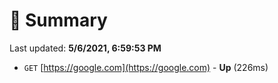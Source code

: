 # 📖 Summary
Last updated: **5/6/2021, 6:59:53 PM**

- `GET` [https://google.com](https://google.com) - **Up** (226ms)
